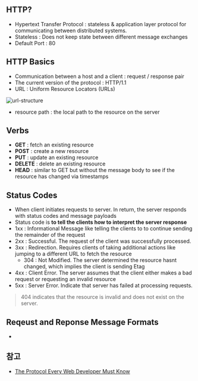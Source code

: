 ## HTTP?
- Hypertext Transfer Protocol : stateless & application layer protocol for communicating between distributed systems.
- Stateless : Does not keep state between different message exchanges
- Default Port : 80

## HTTP Basics
- Communication between a host and a client : request / response pair
- The current version of the protocol : HTTP/1.1
- URL : Uniform Resource Locators (URLs)

![url-structure](https://cdn.tutsplus.com/net/authors/jeremymcpeak/http1-url-structure.png)

  - resource path : the local path to the resource on the server

## Verbs
- **GET** : fetch an existing resource
- **POST** : create a new resource
- **PUT** : update an existing resource
- **DELETE** : delete an existing resource
- **HEAD** : similar to GET but without the message body to see if the resource has changed via timestamps

## Status Codes
- When client initiates requests to server. In return, the server responds with status codes and message payloads
- Status code is **to tell the clients how to interpret the server response**
- 1xx : Informational Message like telling the clients to to continue sending the remainder of the request
- 2xx : Successful. The request of the client was successfully processed.
- 3xx : Redirection. Requires clients of taking additional actions like jumping to a different URL to fetch the resource
  - 304 : Not Modified. The server determined the resource hasnt changed, which implies the client is sending Etag
- 4xx : Client Error. The server assumes that the client either makes a bad request or requesting an invalid resource
- 5xx : Server Error. Indicate that server has failed at processing requests.

> 404 indicates that the resource is invalid and does not exist on the server.

## Reqeust and Reponse Message Formats
- 

## 참고
- [The Protocol Every Web Developer Must Know](https://code.tutsplus.com/tutorials/http-the-protocol-every-web-developer-must-know-part-1--net-31177d)
